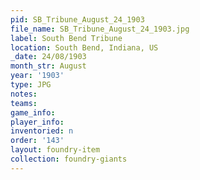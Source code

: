```yaml
---
pid: SB_Tribune_August_24_1903
file_name: SB_Tribune_August_24_1903.jpg
label: South Bend Tribune
location: South Bend, Indiana, US
_date: 24/08/1903
month_str: August
year: '1903'
type: JPG
notes: 
teams: 
game_info: 
player_info: 
inventoried: n
order: '143'
layout: foundry-item
collection: foundry-giants
---
```

